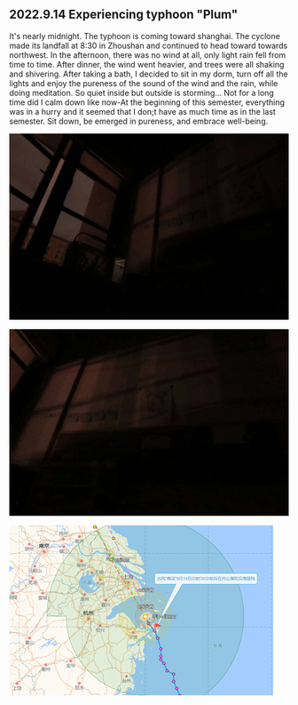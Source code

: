 ## 2022.9.14 Experiencing typhoon "Plum"
 
It's nearly midnight. The typhoon is coming toward shanghai. The cyclone made its landfall at 8:30 in Zhoushan and continued to head toward towards northwest.
In the afternoon, there was no wind at all, only light rain fell from time to time. After dinner, the wind went heavier, and trees were all shaking and shivering.
After taking a bath, I decided to sit in my dorm, turn off all the lights and enjoy the pureness of the sound of the wind and the rain, while doing meditation. So quiet inside but outside is storming...
Not for a long time did I calm down like now-At the beginning of this semester, everything was in a hurry and it seemed that I don;t have as much time as in the last semester.
Sit down, be emerged in pureness, and embrace well-being.

![](/tags/2022.9.14/pic/1.jpg)

![](/tags/2022.9.14/pic/2.jpg)

![](/tags/2022.9.14/pic/3.png)
